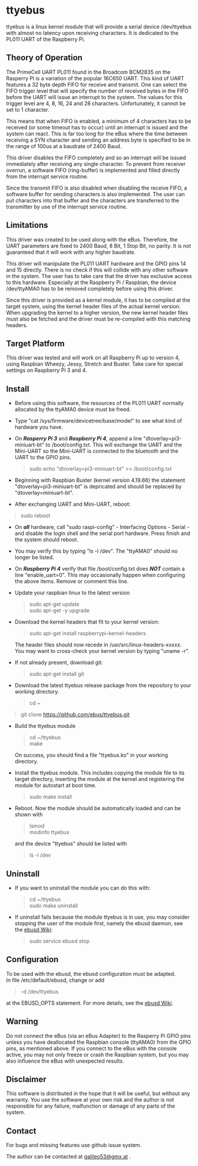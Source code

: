 ttyebus
===================

ttyebus is a linux kernel module that will provide a serial device /dev/ttyebus with almost no latency upon receiving characters. It is dedicated to the PL011 UART of the Raspberry Pi.

Theory of Operation
-------------------
The PrimeCell UART PL011 found in the Broadcom BCM2835 on the Rasperry Pi is a variation of the popular 16C650 UART. This kind of UART features a 32 byte depth FIFO for receive and transmit. One can select the FIFO trigger level that will specify the number of received bytes in the FIFO before the UART will issue an interrupt to the system. The values for this trigger level are 4, 8, 16, 24 and 28 characters. Unfortunately, it cannot be set to 1 character.

This means that when FIFO is enabled, a minimum of 4 characters has to be received (or some timeout has to occur) until an interrupt is issued and the system can react. This is far too long for the eBus where the time between receiving a SYN character and sending an address byte is specified to be in the range of 100us at a baudrate of 2400 Baud.

This driver disables the FIFO completely and so an interrupt will be issued immediately after receiving any single character. To prevent from receiver overrun, a software FIFO (ring-buffer) is implemented and filled directly from the interrupt service routine.

Since the transmit FIFO is also disabled when disabling the receive FIFO, a software buffer for sending characters is also implemented. The user can put characters into that buffer and the characters are transferred to the transmitter by use of the interrupt service routine. 

Limitations
-----------
This driver was created to be used along with the eBus. Therefore, the UART parameters are fixed to 2400 Baud, 8 Bit, 1 Stop Bit, no parity. It is not guaranteed that it will work with any higher baudrate.

This driver will manipulate the PL011 UART hardware and the GPIO pins 14 and 15 directly. There is no check if this will collide with any other software in the system. The user has to take care that the driver has exclusive access to this hardware. Especially at the Raspberry Pi / Raspbian, the device /dev/ttyAMA0 has to be removed completely before using this driver.

Since this driver is provided as a kernel module, it has to be compiled at the target system, using the kernel header files of the actual kernel version. When upgrading the kernel to a higher version, the new kernel header files must also be fetched and the driver must be re-compiled with this matching headers.  

Target Platform
---------------
This driver was tested and will work on all Raspberry Pi up to version 4, using Raspbian Wheezy, Jessy, Stretch and Buster. Take care for special settings on Raspberry Pi 3 and 4.

Install
--------
* Before using this software, the resources of the PL011 UART normally allocated by the ttyAMA0 device must be freed.
 - Type "cat /sys/firmware/devicetree/base/model" to see what kind of hardware you have.

 - On ***Rasperry Pi 3*** and ***Raspberry Pi 4***, append a line "dtoverlay=pi3-miniuart-bt" to /boot/config.txt. This will exchange the UART and the Mini-UART so the Mini-UART is connected to the bluetooth and the UART to the GPIO pins.
   
    > sudo echo "dtoverlay=pi3-miniuart-bt" >> /boot/config.txt 
    
 - Beginning with Raspbian Buster (kernel version 4.19.66) the statement "dtoverlay=pi3-miniuart-bt" is depricated and should be replaced by "dtoverlay=miniuart-bt".

 - After exchanging UART and Mini-UART, reboot:
    
> sudo reboot 
    
 - On ***all*** hardware, call "sudo raspi-config" - Interfacing Options - Serial - and disable the login shell and the serial port hardware. Press finish and the system should reboot.

  - You may verify this by typing "ls -l /dev". The "ttyAMA0" should no longer be listed.

  - On ***Raspberry Pi 4*** verify that file /boot/config.txt does ***NOT*** contain a line "enable_uart=0". This may occasionally happen when configuring the above items. Remove or comment this line.

* Update your raspbian linux to the latest version
    > sudo apt-get update  
    > sudo apt-get -y upgrade

* Download the kernel headers that fit to your kernel version:
    > sudo apt-get install raspberrypi-kernel-headers

    The header files should now recede in /usr/src/linux-headers-xxxxx. You may want to cross-check your kernel version by typing "uname -r".
    
* If not already present, download git:
    
    > sudo apt-get install git

* Download the latest ttyebus release package from the repository to your working directory.
    
    > cd ~  
> git clone https://github.com/ebus/ttyebus.git
    
* Build the ttyebus module
    > cd ~/ttyebus  
    > make
    
    On success, you should find a file "ttyebus.ko" in your working directory.
    
* Install the ttyebus module. This includes copying the module file to its target directory, inserting the module at the kernel and registering the module for autostart at boot time.
  
    > sudo make install
    
* Reboot. Now the module should be automatically loaded and can be shown with
    > lsmod  
    > modinfo ttyebus

    and the device "ttyebus" should be listed with
    
    > ls -l /dev

Uninstall
---------
* If you want to uninstall the module you can do this with:

	> cd ~/ttyebus  
    > sudo make uninstall

* If uninstall fails because the module ttyebus is in use, you may consider stopping the user of the module first, namely the ebusd daemon, see the [ebusd Wiki](https://github.com/john30/ebusd/wiki/2.-Run):
  
    > sudo service ebusd stop

Configuration
-------------
To be used with the ebusd, the ebusd configuration must be adapted.  
In file
/etc/default/ebusd, change or add
> -d /dev/ttyebus

at the EBUSD_OPTS statement. For more details, see the [ebusd Wiki](https://github.com/john30/ebusd/wiki/2.-Run).

Warning
-------
Do not connect the eBus (via an eBus Adapter) to the Rasperry Pi GPIO pins unless you have deallocated the Raspbian console (ttyAMA0) from the GPIO pins, as mentioned above. If you connect to the eBus with the console active, you may not only freeze or crash the Raspbian system, but you may also influence the eBus with unexpected results.

Disclaimer
----------
This software is distributed in the hope that it will be useful, but without any warranty. You use the software at your own risk and the author is not responsible for any failure, malfunction or damage of any parts of the system. 

Contact
-------
For bugs and missing features use github issue system.

The author can be contacted at galileo53@gmx.at .


